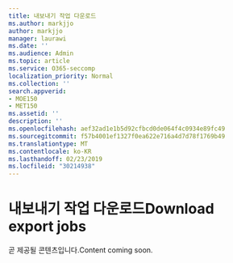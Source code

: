 ```yaml
---
title: 내보내기 작업 다운로드
ms.author: markjjo
author: markjjo
manager: laurawi
ms.date: ''
ms.audience: Admin
ms.topic: article
ms.service: O365-seccomp
localization_priority: Normal
ms.collection: ''
search.appverid:
- MOE150
- MET150
ms.assetid: ''
description: ''
ms.openlocfilehash: aef32ad1e1b5d92cfbcd0de064f4c0934e89fc49
ms.sourcegitcommit: f57b4001ef1327f0ea622e716a4d7d78f1769b49
ms.translationtype: MT
ms.contentlocale: ko-KR
ms.lasthandoff: 02/23/2019
ms.locfileid: "30214938"
---
```

# <a name="download-export-jobs"></a><span data-ttu-id="97258-102">내보내기 작업 다운로드</span><span class="sxs-lookup"><span data-stu-id="97258-102">Download export jobs</span></span>

<span data-ttu-id="97258-103">곧 제공될 콘텐츠입니다.</span><span class="sxs-lookup"><span data-stu-id="97258-103">Content coming soon.</span></span>